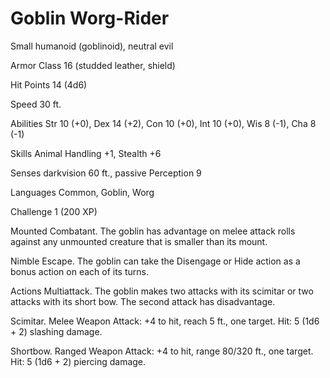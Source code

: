 # Goblin Worg-Rider
Small humanoid (goblinoid), neutral evil

Armor Class 16 (studded leather, shield)

Hit Points 14 (4d6)

Speed 30 ft.

Abilities Str 10 (+0), Dex 14 (+2), Con 10 (+0), Int 10 (+0), Wis 8 (-1), Cha 8 (-1)

Skills Animal Handling +1, Stealth +6

Senses darkvision 60 ft., passive Perception 9

Languages Common, Goblin, Worg

Challenge 1 (200 XP)

Mounted Combatant. The goblin has advantage on melee attack rolls against any unmounted creature that is smaller than its mount.

Nimble Escape. The goblin can take the Disengage or Hide action as a bonus action on each of its turns.

Actions
Multiattack. The goblin makes two attacks with its scimitar or two attacks with its short bow. The second attack has disadvantage.

Scimitar. Melee Weapon Attack: +4 to hit, reach 5 ft., one target. Hit: 5 (1d6 + 2) slashing damage.

Shortbow. Ranged Weapon Attack: +4 to hit, range 80/320 ft., one target. Hit: 5 (1d6 + 2) piercing damage.